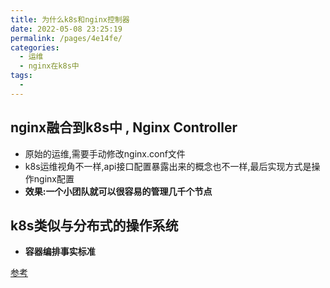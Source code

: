 ```yaml
---
title: 为什么k8s和nginx控制器
date: 2022-05-08 23:25:19
permalink: /pages/4e14fe/
categories:
  - 运维
  - nginx在k8s中
tags:
  - 
---
```



## nginx融合到k8s中 , Nginx Controller
- 原始的运维,需要手动修改nginx.conf文件
- k8s运维视角不一样,api接口配置暴露出来的概念也不一样,最后实现方式是操作nginx配置
- **效果:一个小团队就可以很容易的管理几千个节点**



## k8s类似与分布式的操作系统
- **容器编排事实标准**





[参考](https://www.bilibili.com/video/BV1Hz4y1S7fW?p=1&share_medium=android&share_plat=android&share_session_id=360ff5a3-6440-44c9-9097-8ca14d36b927&share_source=WEIXIN&share_tag=s_i&timestamp=1652023859&unique_k=5MYaek5)

